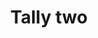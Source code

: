 ---
title: Tally two
tags: ["tally", "two", "count", "score", "total", "points", "sum"]
icon: tally-two
svg: '<svg xmlns="http://www.w3.org/2000/svg" width="24" height="24" fill="none" viewBox="0 0 24 24" stroke-width="1.5" stroke-linecap="round" stroke-linejoin="round" stroke="currentColor"><path d="M4 4v16M9.333 4v16"/></svg>'
---